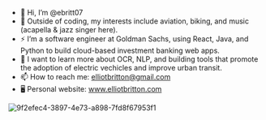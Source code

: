 - 👋 Hi, I’m @ebritt07
- 👀 Outside of coding, my interests include aviation, biking, and music (acapella & jazz singer here).
- ⚡️ I’m a software engineer at Goldman Sachs, using React, Java, and Python to build cloud-based investment banking web apps.
- 🌱 I want to learn more about OCR, NLP, and building tools that promote the adoption of electric vechicles and improve urban transit.
- 📫 How to reach me: elliotbritton@gmail.com
- 🖥️ Personal website: www.elliotbritton.com


<!---
ebritt07/ebritt07 is a ✨ special ✨ repository because its `README.md` (this file) appears on your GitHub profile.
You can click the Preview link to take a look at your changes.
--->
![9f2efec4-3897-4e73-a898-7fd8f67953f1](https://user-images.githubusercontent.com/44182357/192851408-d21cca76-5b5b-4b4f-a2de-b4e6325c3d2f.JPG)
